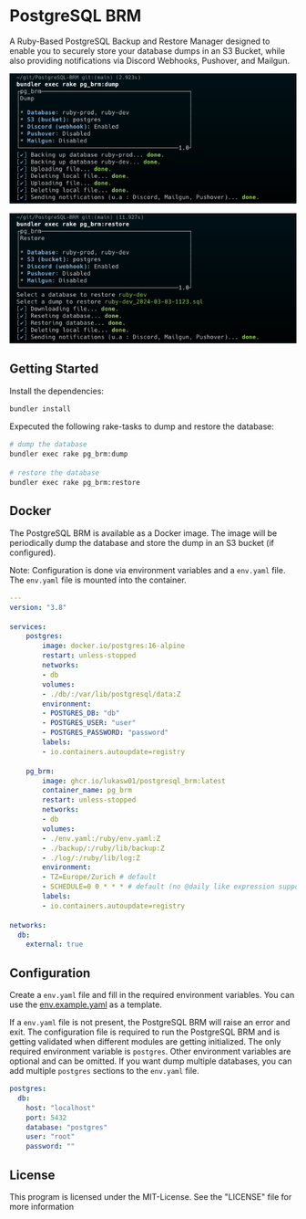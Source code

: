 # PostgreSQL BRM

A Ruby-Based PostgreSQL Backup and Restore Manager designed to enable you to securely store your database dumps in an S3 Bucket, while also providing notifications via Discord Webhooks, Pushover, and Mailgun.

![rake pg_brm:dump](data/dump.png)

![rake pg_brm:restore](data/restore.png)

## Getting Started

Install the dependencies:

```bash
bundler install
```

Expecuted the following rake-tasks to dump and restore the database:

```bash
# dump the database
bundler exec rake pg_brm:dump

# restore the database
bundler exec rake pg_brm:restore
```

## Docker

The PostgreSQL BRM is available as a Docker image. The image will be periodically dump the database and store the dump in an S3 bucket (if configured). 

Note: Configuration is done via environment variables and a `env.yaml` file. The `env.yaml` file is mounted into the container. 

```yaml
---
version: "3.8"

services:
    postgres:
        image: docker.io/postgres:16-alpine
        restart: unless-stopped
        networks:
        - db
        volumes:
        - ./db/:/var/lib/postgresql/data:Z
        environment:
        - POSTGRES_DB: "db"
        - POSTGRES_USER: "user"
        - POSTGRES_PASSWORD: "password"
        labels:
        - io.containers.autoupdate=registry

    pg_brm:
        image: ghcr.io/lukasw01/postgresql_brm:latest
        container_name: pg_brm
        restart: unless-stopped
        networks:
        - db
        volumes:
        - ./env.yaml:/ruby/env.yaml:Z
        - ./backup/:/ruby/lib/backup:Z
        - ./log/:/ruby/lib/log:Z
        environment:
        - TZ=Europe/Zurich # default
        - SCHEDULE=0 0 * * * # default (no @daily like expression supported)
        labels:
        - io.containers.autoupdate=registry

networks:
  db:
    external: true
```

## Configuration

Create a `env.yaml` file and fill in the required environment variables. You can use the [env.example.yaml](https://gitlab.com/LukasW01/postgresql-brm/-/blob/main/env.example.yaml) as a template.

If a `env.yaml` file is not present, the PostgreSQL BRM will raise an error and exit. The configuration file is required to run the PostgreSQL BRM and is getting validated when different modules are getting initialized. The only required environment variable is `postgres`. Other environment variables are optional and can be omitted. If you want dump multiple databases, you can add multiple `postgres` sections to the `env.yaml` file.

```yaml
postgres: 
  db:
    host: "localhost"
    port: 5432
    database: "postgres"
    user: "root"
    password: ""
```

## License

This program is licensed under the MIT-License. See the "LICENSE" file for more information
